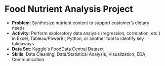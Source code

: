 # Food Nutrient Analysis Project

- **Problem**: Synthesize nutrient content to support customer’s dietary needs
- **Activity**: Perform exploratory data analysis (regression, correlation, etc.) in Excel, Tableau/PowerBI, Python, or another tool to identify key takeaways
- **Data Set**: [Kaggle's FoodData Central Dataset](https://www.kaggle.com/datasets/pranavkarnani/fooddata-central/data)
- **Skills**: Data Cleaning, Data/Statistical Analysis, Visualization, EDA, Communication

